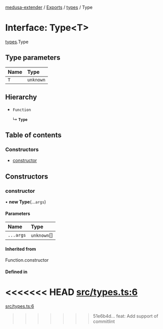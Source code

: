 [medusa-extender](../README.md) / [Exports](../modules.md) / [types](../modules/types.md) / Type

# Interface: Type<T\>

[types](../modules/types.md).Type

## Type parameters

| Name | Type |
| :------ | :------ |
| `T` | `unknown` |

## Hierarchy

- `Function`

  ↳ **`Type`**

## Table of contents

### Constructors

- [constructor](types.Type.md#constructor)

## Constructors

### constructor

• **new Type**(...`args`)

#### Parameters

| Name | Type |
| :------ | :------ |
| `...args` | `unknown`[] |

#### Inherited from

Function.constructor

#### Defined in

<<<<<<< HEAD
[src/types.ts:6](https://github.com/adrien2p/medusa-extender/blob/6bd2587/src/types.ts#L6)
=======
[src/types.ts:6](https://github.com/adrien2p/medusa-extender/blob/be0642a/src/types.ts#L6)
>>>>>>> 51e6b4d... feat: Add support of commitlint

